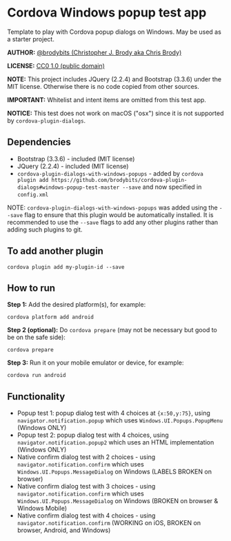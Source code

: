 # Cordova Windows popup test app

Template to play with Cordova popup dialogs on Windows. May be used as a starter project.

**AUTHOR:** [@brodybits (Christopher J. Brody aka Chris Brody)](https://github.com/brodybits)

**LICENSE:** [CC0 1.0 (public domain)](https://creativecommons.org/publicdomain/zero/1.0/)

**NOTE:** This project includes JQuery (2.2.4) and Bootstrap (3.3.6) under the MIT license. Otherwise there is no code copied from other sources.

**IMPORTANT:** Whitelist and intent items are omitted from this test app.

**NOTICE:** This test does not work on macOS ("osx") since it is not supported by `cordova-plugin-dialogs`.

## Dependencies

- Bootstrap (3.3.6) - included (MIT license)
- JQuery (2.2.4) - included (MIT license)
- `cordova-plugin-dialogs-with-windows-popups` - added by `cordova plugin add https://github.com/brodybits/cordova-plugin-dialogs#windows-popup-test-master --save` and now specified in `config.xml`

NOTE: `cordova-plugin-dialogs-with-windows-popups` was added using the `--save` flag to ensure that this plugin would be automatically installed. It is recommended to use the `--save` flags to add any other plugins rather than adding such plugins to git.

## To add another plugin

```shell
cordova plugin add my-plugin-id --save
```

## How to run

**Step 1:** Add the desired platform(s), for example:

```shell
cordova platform add android
```

**Step 2 (optional):** Do `cordova prepare` (may not be necessary but good to be on the safe side):

```shell
cordova prepare
```

**Step 3:** Run it on your mobile emulator or device, for example:

```shell
cordova run android
```

## Functionality

- Popup test 1: popup dialog test with 4 choices at `{x:50,y:75}`, using `navigator.notification.popup` which uses `Windows.UI.Popups.PopupMenu` (Windows ONLY)
- Popup test 2: popup dialog test with 4 choices, using `navigator.notification.popup2` which uses an HTML implementation (Windows ONLY)
- Native confirm dialog test with 2 choices - using `navigator.notification.confirm` which uses `Windows.UI.Popups.MessageDialog` on Windows (LABELS BROKEN on browser)
- Native confirm dialog test with 3 choices - using `navigator.notification.confirm` which uses `Windows.UI.Popups.MessageDialog` on Windows (BROKEN on browser & Windows Mobile)
- Native confirm dialog test with 4 choices - using `navigator.notification.confirm` (WORKING on iOS, BROKEN on browser, Android, and Windows)
